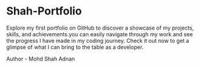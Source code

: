# Shah-Portfolio
Explore my first portfolio on GitHub to discover a showcase of my projects, skills, and achievements.you can easily navigate through my work and see the progress I have made in my coding journey. Check it out now to get a glimpse of what I can bring to the table as a developer.

Author - Mohd Shah Adnan 
